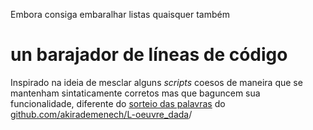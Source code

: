 Embora consiga embaralhar listas quaisquer também

 # un barajador de líneas de código 

Inspirado na ideia de mesclar alguns _scripts_ coesos de maneira que se mantenham sintaticamente corretos mas que baguncem sua funcionalidade, diferente do [sorteio das palavras](https://akirademenech.github.io/index.html#Dasur) do [github.com/akirademenech/L-oeuvre_dada](https://github.com/AkiraDemenech/L-oeuvre_dada/blob/master/poema.java.py.txt)/